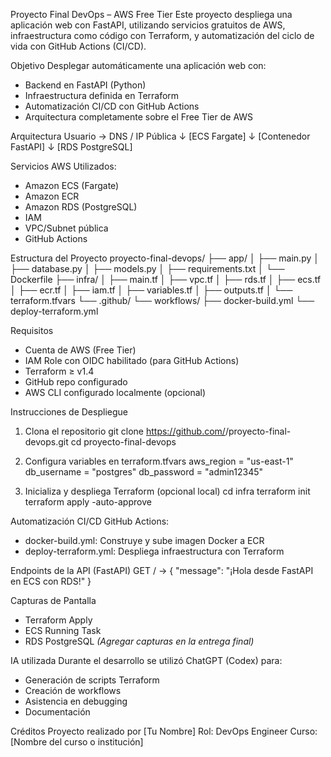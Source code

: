 Proyecto Final DevOps – AWS Free Tier
Este proyecto despliega una aplicación web con FastAPI, utilizando servicios gratuitos de AWS, infraestructura como código con Terraform, y automatización del ciclo de vida con GitHub Actions (CI/CD).

 Objetivo
Desplegar automáticamente una aplicación web con:
- Backend en FastAPI (Python)
- Infraestructura definida en Terraform
- Automatización CI/CD con GitHub Actions
- Arquitectura completamente sobre el Free Tier de AWS

Arquitectura
Usuario → DNS / IP Pública
        ↓
    [ECS Fargate]
        ↓
 [Contenedor FastAPI]
        ↓
       [RDS PostgreSQL]

Servicios AWS Utilizados:
- Amazon ECS (Fargate)
- Amazon ECR
- Amazon RDS (PostgreSQL)
- IAM
- VPC/Subnet pública
- GitHub Actions

 Estructura del Proyecto
proyecto-final-devops/
├── app/
│   ├── main.py
│   ├── database.py
│   ├── models.py
│   ├── requirements.txt
│   └── Dockerfile
├── infra/
│   ├── main.tf
│   ├── vpc.tf
│   ├── rds.tf
│   ├── ecs.tf
│   ├── ecr.tf
│   ├── iam.tf
│   ├── variables.tf
│   ├── outputs.tf
│   └── terraform.tfvars
└── .github/
    └── workflows/
        ├── docker-build.yml
        └── deploy-terraform.yml

 Requisitos
- Cuenta de AWS (Free Tier)
- IAM Role con OIDC habilitado (para GitHub Actions)
- Terraform ≥ v1.4
- GitHub repo configurado
- AWS CLI configurado localmente (opcional)

 Instrucciones de Despliegue
1. Clona el repositorio
git clone https://github.com/<tu-usuario>/proyecto-final-devops.git
cd proyecto-final-devops

2. Configura variables en terraform.tfvars
aws_region  = "us-east-1"
db_username = "postgres"
db_password = "admin12345"

3. Inicializa y despliega Terraform (opcional local)
cd infra
terraform init
terraform apply -auto-approve

 Automatización CI/CD
GitHub Actions:
- docker-build.yml: Construye y sube imagen Docker a ECR
- deploy-terraform.yml: Despliega infraestructura con Terraform

 Endpoints de la API (FastAPI)
GET /
→ { "message": "¡Hola desde FastAPI en ECS con RDS!" }

 Capturas de Pantalla
- Terraform Apply
- ECS Running Task
- RDS PostgreSQL
*(Agregar capturas en la entrega final)*

 IA utilizada
Durante el desarrollo se utilizó ChatGPT (Codex) para:
- Generación de scripts Terraform
- Creación de workflows
- Asistencia en debugging
- Documentación

 Créditos
Proyecto realizado por [Tu Nombre]
Rol: DevOps Engineer
Curso: [Nombre del curso o institución]


